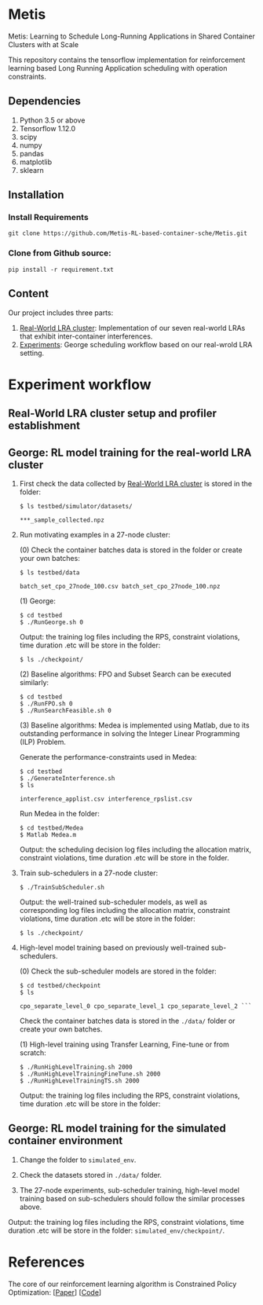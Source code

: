 Metis
====================
Metis: Learning to Schedule Long-Running Applications in Shared Container Clusters with at Scale


This repository contains the tensorflow implementation for reinforcement learning based Long Running Application scheduling with operation constraints. 



## Dependencies
1. Python 3.5 or above
2. Tensorflow 1.12.0
3. scipy
4. numpy
5. pandas
6. matplotlib
7. sklearn

## Installation
### Install Requirements
```
git clone https://github.com/Metis-RL-based-container-sche/Metis.git
```
### Clone from Github source:
```
pip install -r requirement.txt
```

## Content

Our project includes three parts: 
1. [Real-World LRA cluster](https://github.com/George-RL-based-container-sche/George/tree/master/testbed): Implementation of our seven real-world LRAs that exhibit inter-container interferences.
2. [Experiments](https://github.com/George-RL-based-container-sche/George/tree/master/testbed): George scheduling workflow based on our real-wrold LRA setting.

# Experiment workflow

## Real-World LRA cluster setup and profiler establishment


## George: RL model training for the real-world LRA cluster

1. First check the data collected by [Real-World LRA cluster](https://github.com/George-RL-based-container-sche/George/tree/master/testbed) 
is stored in the folder:

    ```
    $ ls testbed/simulator/datasets/
    ```
    ```
    ***_sample_collected.npz 
    ```

2. Run motivating examples in a 27-node cluster:

   (0) Check the container batches data is stored in the folder or create your own batches:
    ```
    $ ls testbed/data
    ```
    ```
    batch_set_cpo_27node_100.csv batch_set_cpo_27node_100.npz 
    ```

   (1) George: 
    ```
    $ cd testbed
    $ ./RunGeorge.sh 0
    ```
    Output: the training log files including the RPS, constraint violations, time duration .etc will be store in the folder:
    ```
    $ ls ./checkpoint/
    ```
    
    (2) Baseline algorithms: FPO and Subset Search can be executed similarly:
    ```
    $ cd testbed
    $ ./RunFPO.sh 0
    $ ./RunSearchFeasible.sh 0
    ```
    
    (3) Baseline algorithms: Medea is implemented using Matlab, due to its outstanding performance in solving the Integer Linear Programming (ILP) Problem.
        
      Generate the performance-constraints used in Medea:
      
    ```
    $ cd testbed
    $ ./GenerateInterference.sh
    $ ls
    ```
    ```
    interference_applist.csv interference_rpslist.csv
    ```
    Run Medea in the folder:
    ```
    $ cd testbed/Medea
    $ Matlab Medea.m
    ```
    Output: the scheduling decision log files including the allocation matrix, constraint violations, time duration .etc will be store in the folder.

3. Train sub-schedulers in a 27-node cluster: 
    ```
    $ ./TrainSubScheduler.sh
    ```
    Output: the well-trained sub-scheduler models, as well as corresponding log files including the allocation matrix, constraint violations, time duration .etc will be store in the folder:
    ```
    $ ls ./checkpoint/
    ```

4. High-level model training based on previously well-trained sub-schedulers.

    (0) Check the sub-scheduler models are stored in the folder:
    ```
    $ cd testbed/checkpoint
    $ ls 
    ```
    ```
    cpo_separate_level_0 cpo_separate_level_1 cpo_separate_level_2 ```  
    ```
    Check the container batches data is stored in the `./data/` folder or create your own batches.
    
    (1) High-level training using Transfer Learning, Fine-tune or from scratch:
    ```
    $ ./RunHighLevelTraining.sh 2000
    $ ./RunHighLevelTrainingFineTune.sh 2000
    $ ./RunHighLevelTrainingTS.sh 2000
    ```
    Output: the training log files including the RPS, constraint violations, time duration .etc will be store in the folder:

    
## George: RL model training for the simulated container environment

1. Change the folder to `simulated_env`.

2. Check the datasets stored in `./data/` folder.

3. The 27-node experiments, sub-scheduler training, high-level model training based on sub-schedulers should follow the similar processes above.

Output: the training log files including the RPS, constraint violations, time duration .etc will be store in the folder: `simulated_env/checkpoint/`.


# References
The core of our reinforcement learning algorithm is Constrained Policy Optimization: \[[Paper](https://arxiv.org/abs/1705.10528)\] \[[Code](https://github.com/jachiam/cpo)\]
